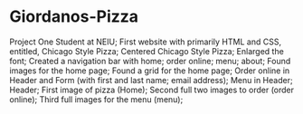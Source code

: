 # Giordanos-Pizza
Project One
Student at NEIU; 
First website with primarily HTML and CSS, entitled, Chicago Style Pizza;
Centered Chicago Style Pizza;
Enlarged the font;
Created a navigation bar with home; order online; menu; about;
Found images for the home page;
Found a grid for the home page;
Order online in Header and Form (with first and last name; email address);
Menu in Header;
Header;
First image of pizza (Home);
Second full two images to order (order online);
Third full images for the menu (menu);
